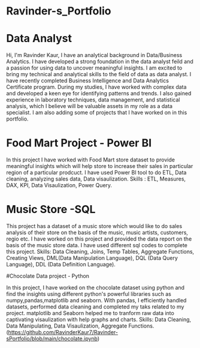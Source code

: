 # Ravinder-s_Portfolio
# Data Analyst
Hi, I'm Ravinder Kaur, I have an analytical background in Data/Business Analytics. I have developed a strong foundation in the data analyst feild and a passion for using data to uncover meaningful insights. I am excited to bring my technical and analytical skills to the field of data  as data analyst.
I have recently completed Business Intelligence and Data Analytics Certificate program. During my studies, I have worked with complex data and developed a keen eye for identifying patterns and trends. I also gained experience in laboratory techniques, data management, and statistical analysis, which I believe will be valuable assets in my role as a data specialist.
I am also adding some of projects that I have worked on in this portfolio.

# Food Mart Project - Power BI
In this project I have worked with Food Mart store dataset to provide meaningful insights which will help store to increase their sales in particular region of a particular prodcuct.
I have used Power BI tool to do ETL, Data cleaning, analyzing sales data, Data visaulization.
Skills : ETL, Measures, DAX, KPI, Data Visaulization, Power Query.

# Music Store -SQL
This project has a dataset of a music store which would like to do sales analysis of their store on the basis of the music, music artists, customers, regio etc. I have worked on this project and provided the data report on the basis of the music store data. I have used different sql codes to complete this project.
Skills: Data Cleaning, Joins, Temp Tables, Aggregate Functions, Creating Views, DML(Data Manipulation Language), DQL (Data Query Language), DDL (Data Definition Language).

#Chocolate Data project - Python

In this project, I have worked on the chocolate dataset using python and find the insights using different python's powerful libraries such as numpy,pandas,matplotlib and seaborn. With pandas, I efficiently handled datasets, performed data cleaning and completed my taks related to my project. matplotlib and Seaborn helped me to tranform raw data into captivating visaulization with help graphs and charts.
Skills: Data Cleaning, Data Manipulating, Data Visaulization, Aggregate Functions.
(https://github.com/RavinderKaur7/Ravinder-sPortfolio/blob/main/chocolate.ipynb)
